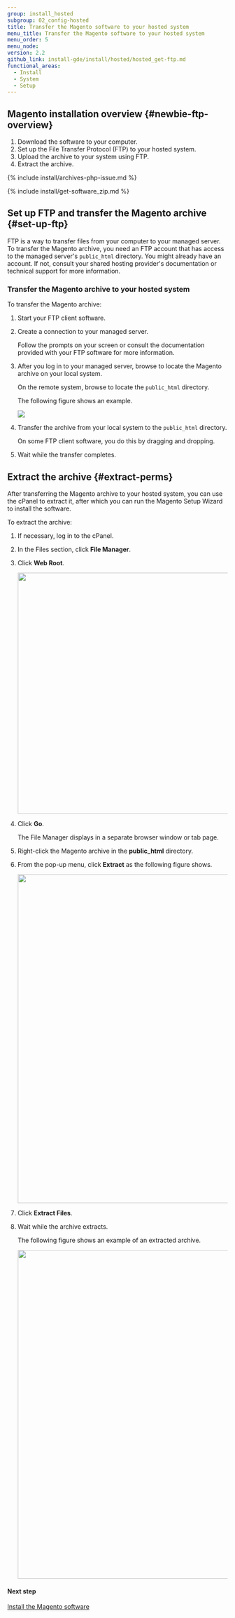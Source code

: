```yaml
---
group: install_hosted
subgroup: 02_config-hosted
title: Transfer the Magento software to your hosted system
menu_title: Transfer the Magento software to your hosted system
menu_order: 5
menu_node:
version: 2.2
github_link: install-gde/install/hosted/hosted_get-ftp.md
functional_areas:
  - Install
  - System
  - Setup
---
```


## Magento installation overview {#newbie-ftp-overview}

1.	Download the software to your computer.
2.	Set up the File Transfer Protocol (FTP) to your hosted system.
3.	Upload the archive to your system using FTP.
4.	Extract the archive.

{% include install/archives-php-issue.md %}

{% include install/get-software_zip.md %}

## Set up FTP and transfer the Magento archive {#set-up-ftp}

FTP is a way to transfer files from your computer to your managed server. To transfer the Magento archive, you need an FTP account that has access to the managed server's `public_html` directory. You might already have an account. If not, consult your shared hosting provider's documentation or technical support for more information.

### Transfer the Magento archive to your hosted system

To transfer the Magento archive:

1.	Start your FTP client software.
2.	Create a connection to your managed server.

	Follow the prompts on your screen or consult the documentation provided with your FTP software for more information.

3.	After you log in to your managed server, browse to locate the Magento archive on your local system.

	On the remote system, browse to locate the `public_html` directory.

	The following figure shows an example.

	<img src="{{ site.baseurl }}/common/images/install-merch_ftp-transfer.png">

4.	Transfer the archive from your local system to the `public_html` directory.

	On some FTP client software, you do this by dragging and dropping.
5.	Wait while the transfer completes.

## Extract the archive {#extract-perms}

After transferring the Magento archive to your hosted system, you can use the cPanel to extract it, after which you can run the Magento Setup Wizard to install the software.

To extract the archive:

1.	If necessary, log in to the cPanel.
2.	In the Files section, click **File Manager**.


3.	Click **Web Root**.

	<img src="{{ site.baseurl }}/common/images/install-merch_file-manager-setup.png" width="550px">

4.	Click **Go**.

	The File Manager displays in a separate browser window or tab page.

3.	Right-click the Magento archive in the **public_html** directory.
4.	From the pop-up menu, click **Extract** as the following figure shows.

	<img src="{{ site.baseurl }}/common/images/install-merch_file-manager-window.png" width="750px">
5.	Click **Extract Files**.
5.	Wait while the archive extracts.

	The following figure shows an example of an extracted archive.

	<img src="{{ site.baseurl }}/common/images/install-merch_file-manager-after.png" width="750px">

#### Next step

<a href="{{page.baseurl }}/install-gde/install/hosted/hosted_install.html">Install the Magento software</a>
